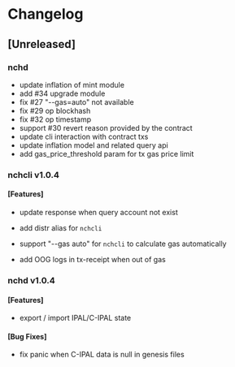 # Changelog

## [Unreleased]
### nchd
* update inflation of mint module
* add #34 upgrade module
* fix #27 "--gas=auto" not available
* fix #29 op blockhash
* fix #32 op timestamp
* support #30 revert reason provided by the contract
* update cli interaction with contract txs
* update inflation model and related query api
* add gas_price_threshold param for tx gas price limit

### nchcli v1.0.4

#### [Features]

* update response when query account not exist 

* add distr alias for ```nchcli```

* support "--gas auto" for ```nchcli``` to calculate gas automatically

* add OOG logs in tx-receipt when out of gas

### nchd v1.0.4

#### [Features]

* export / import IPAL/C-IPAL state

#### [Bug Fixes]

* fix panic when C-IPAL data is null in genesis files

